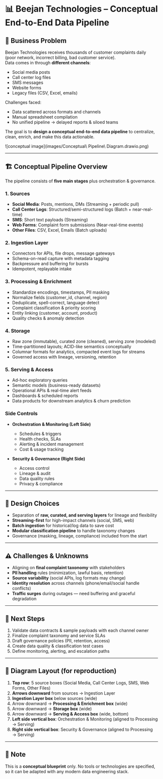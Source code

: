 # 📊 Beejan Technologies – Conceptual End-to-End Data Pipeline

## 📌 Business Problem
Beejan Technologies receives thousands of customer complaints daily (poor network, incorrect billing, bad customer service).  
Data comes in through **different channels**:  
- Social media posts  
- Call center log files  
- SMS messages  
- Website forms  
- Legacy files (CSV, Excel, emails)  

Challenges faced:
- Data scattered across formats and channels  
- Manual spreadsheet compilation  
- No unified pipeline → delayed reports & siloed teams  

The goal is to **design a conceptual end-to-end data pipeline** to centralize, clean, enrich, and make this data actionable.  

![conceptual image](images/Conceptual\ Pipeline\ Diagram.drawio.png)

---

## 🏗️ Conceptual Pipeline Overview

The pipeline consists of **five main stages** plus orchestration & governance.

### **1. Sources**
- **Social Media**: Posts, mentions, DMs (Streaming + periodic pull)  
- **Call Center Logs**: Structured/semi-structured logs (Batch + near-real-time)  
- **SMS**: Short text payloads (Streaming)  
- **Web Forms**: Complaint form submissions (Near-real-time events)  
- **Other Files**: CSV, Excel, Emails (Batch uploads)  

### **2. Ingestion Layer**
- Connectors for APIs, file drops, message gateways  
- Schema-on-read capture with metadata tagging  
- Backpressure and buffering for bursts  
- Idempotent, replayable intake  

### **3. Processing & Enrichment**
- Standardize encodings, timestamps, PII masking  
- Normalize fields (customer_id, channel, region)  
- Deduplicate, spell-correct, language detect  
- Complaint classification & priority scoring  
- Entity linking (customer, account, product)  
- Quality checks & anomaly detection  

### **4. Storage**
- Raw zone (immutable), curated zone (cleaned), serving zone (modeled)  
- Time-partitioned layouts; ACID-like semantics conceptually  
- Columnar formats for analytics, compacted event logs for streams  
- Governed access with lineage, versioning, retention  

### **5. Serving & Access**
- Ad-hoc exploratory queries  
- Semantic models (business-ready datasets)  
- Operational APIs & real-time alert feeds  
- Dashboards & scheduled reports  
- Data products for downstream analytics & churn prediction  

### **Side Controls**
- **Orchestration & Monitoring (Left Side)**  
  - Schedules & triggers  
  - Health checks, SLAs  
  - Alerting & incident management  
  - Cost & usage tracking  

- **Security & Governance (Right Side)**  
  - Access control  
  - Lineage & audit  
  - Data quality rules  
  - Privacy & compliance  

---

## 📝 Design Choices
- Separation of **raw, curated, and serving layers** for lineage and flexibility  
- **Streaming-first** for high-impact channels (social, SMS, web)  
- **Batch ingestion** for historical/log data to save cost  
- **Modular classification pipeline** to handle taxonomy changes  
- Governance (masking, lineage, compliance) included from the start  

---

## ⚠️ Challenges & Unknowns
- Aligning on **final complaint taxonomy** with stakeholders  
- **PII handling** rules (minimization, lawful basis, retention)  
- **Source variability** (social APIs, log formats may change)  
- **Identity resolution** across channels (phone/email/social handle conflicts)  
- **Traffic surges** during outages — need buffering and graceful degradation  

---

## 🚀 Next Steps
1. Validate data contracts & sample payloads with each channel owner  
2. Finalize complaint taxonomy and service SLAs  
3. Draft governance policies (PII, retention, access)  
4. Create data quality & classification test cases  
5. Define monitoring, alerting, and escalation paths  

---

## 📐 Diagram Layout (for reproduction)
1. **Top row**: 5 source boxes (Social Media, Call Center Logs, SMS, Web Forms, Other Files)  
2. **Arrows downward** from sources → Ingestion Layer  
3. **Ingestion Layer box** below sources (wide)  
4. Arrow downward → **Processing & Enrichment box** (wide)  
5. Arrow downward → **Storage box** (wide)  
6. Arrow downward → **Serving & Access box** (wide, bottom)  
7. **Left side vertical box**: Orchestration & Monitoring (aligned to Processing → Serving)  
8. **Right side vertical box**: Security & Governance (aligned to Processing → Serving)  

---

## 📎 Note
This is a **conceptual blueprint** only. No tools or technologies are specified, so it can be adapted with any modern data engineering stack.
